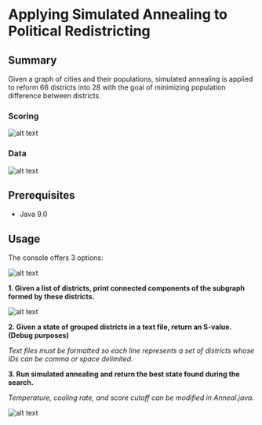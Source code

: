 # Applying Simulated Annealing to Political Redistricting

## Summary

Given a graph of cities and their populations, simulated annealing is applied to reform 66 districts into 28 with the goal of minimizing population difference between districts.

### Scoring

![alt text](../media/media/score.PNG?raw=true)

### Data

![alt text](../media/media/data.PNG?raw=true)

## Prerequisites
* Java 9.0

## Usage

The console offers 3 options:

![alt text](../media/media/console.PNG?raw=true)

**1. Given a list of districts, print connected components of the subgraph formed by these districts.**

![alt text](../media/media/1-2.PNG?raw=true)

**2. Given a state of grouped districts in a text file, return an S-value. (Debug purposes)**

*Text files must be formatted so each line represents a set of districts whose IDs can be comma or space delimited.*

**3. Run simulated annealing and return the best state found during the search.**

*Temperature, cooling rate, and score cutoff can be modified in Anneal.java.*

![alt text](../media/media/3.PNG?raw=true)
